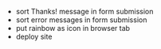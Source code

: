 
- sort Thanks! message in form submission
- sort error messages in form submission 
- put rainbow as icon in browser tab
- deploy site 


